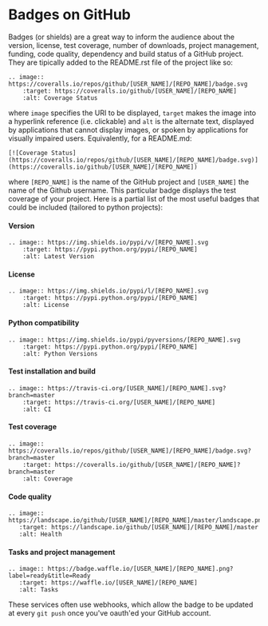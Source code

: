 # Badges on GitHub

Badges (or shields) are a great way to inform the audience about the version, license,
test coverage, number of downloads, project management, funding, code quality,
dependency and build status
of a GitHub project. They are tipically added to the README.rst file of the
project like so:

    .. image:: https://coveralls.io/repos/github/[USER_NAME]/[REPO_NAME]/badge.svg
        :target: https://coveralls.io/github/[USER_NAME]/[REPO_NAME]
        :alt: Coverage Status

where `image` specifies the URI to be displayed, `target` makes the image into
a hyperlink reference (i.e. clickable) and `alt` is the alternate text,
displayed by applications that cannot display images, or spoken by applications
for visually impaired users. Equivalently, for a README.md:

    [![Coverage Status](https://coveralls.io/repos/github/[USER_NAME]/[REPO_NAME]/badge.svg)](https://coveralls.io/github/[USER_NAME]/[REPO_NAME])

where `[REPO_NAME]` is the name of the GitHub project and `[USER_NAME]` the name of
the Github username. This particular badge
displays the test coverage of your project. Here is a partial list of the most
useful badges that could be included (tailored to python projects):

#### Version

    .. image:: https://img.shields.io/pypi/v/[REPO_NAME].svg
        :target: https://pypi.python.org/pypi/[REPO_NAME]
        :alt: Latest Version

#### License

    .. image:: https://img.shields.io/pypi/l/[REPO_NAME].svg
        :target: https://pypi.python.org/pypi/[REPO_NAME]
        :alt: License

#### Python compatibility

    .. image:: https://img.shields.io/pypi/pyversions/[REPO_NAME].svg
        :target: https://pypi.python.org/pypi/[REPO_NAME]
        :alt: Python Versions

#### Test installation and build

    .. image:: https://travis-ci.org/[USER_NAME]/[REPO_NAME].svg?branch=master
        :target: https://travis-ci.org/[USER_NAME]/[REPO_NAME]
        :alt: CI

#### Test coverage

    .. image:: https://coveralls.io/repos/github/[USER_NAME]/[REPO_NAME]/badge.svg?branch=master
        :target: https://coveralls.io/github/[USER_NAME]/[REPO_NAME]?branch=master
        :alt: Coverage

#### Code quality

    .. image:: https://landscape.io/github/[USER_NAME]/[REPO_NAME]/master/landscape.png
       :target: https://landscape.io/github/[USER_NAME]/[REPO_NAME]/master
       :alt: Health

#### Tasks and project management

    .. image:: https://badge.waffle.io/[USER_NAME]/[REPO_NAME].png?label=ready&title=Ready
       :target: https://waffle.io/[USER_NAME]/[REPO_NAME]
       :alt: Tasks

These services often use webhooks, which allow the badge to be updated at every
`git push` once you've oauth'ed your GitHub account.
